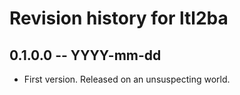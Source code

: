 # Revision history for ltl2ba

## 0.1.0.0  -- YYYY-mm-dd

* First version. Released on an unsuspecting world.
